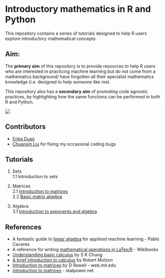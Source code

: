 # Introductory mathematics in R and Python  

This repository contains a series of tutorials designed to help R users explore introductory mathematical concepts.  

## Aim:  

The **primary aim** of this repository is to provide resources to help R users who are interested in practicing machine learning but do not come from a mathematics background/ have forgotten all their specialist mathematics knowledge (i.e. designed to help someone like me).  

This repository also has a **secondary aim** of promoting code agnostic practices, by highlighting how the same functions can be performed in both R and Python.  

![](../02_figures/repo-logo.jpg)  

## Contributors  

+ [Erika Duan](https://github.com/erikaduan/)  
+ [Chuanxin Liu](https://github.com/codetrainee) for fixing my occasional coding bugs  

## Tutorials   

1. Sets  
    1.1 Introduction to sets

2. Matrices  
    2.1 [Introduction to matrices](https://github.com/erikaduan/Introductory-maths-in-R-and-Python/blob/master/03_scripts/01_matrices_introduction.md)  
    2.2 [Basic matrix algebra](https://github.com/erikaduan/Introductory-maths-in-R-and-Python/blob/master/03_scripts/02_matrices_basic-algebra.md)  

3. Algebra  
    3.1 [Introduction to exponents and algebra](https://github.com/erikaduan/Introductory-maths-in-R-and-Python/blob/master/03_scripts/10_algebra_introduction.md)  

## References  

+ A fantastic guide to [linear algebra](https://pabloinsente.github.io/intro-linear-algebra) for appliesd machine learning - Pablo Caceres  
+ A reference for writing [mathematical operations in LaTex/R](https://en.wikibooks.org/wiki/LaTeX/Mathematics#Fractions_and_Binomials) - Wikibooks  
+ [Understanding basic calculus](www.math.nagoya-u.ac.jp/~richard/teaching/f2016/BasicCalculus.pdf) by S K Chung  
+ [A brief introduction to calculus](https://www.ms.uky.edu/~lee/amspcalc/calcmolzon.pdf) by Robert Molzon  
+ [Introduction to matrices](http://web.mit.edu/2.14/www/Handouts/Matrices.pdf) by D Rowell - web.mit.edu  
+ [Introduction to matrices](http://www.statpower.net/Content/312/Handout/Matrix.pdf) - statpower.net   